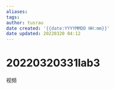 ```yaml
---
aliases: 
tags:
author: tusrau
date created: '{{date:YYYYMMDD HH:mm}}'
date updated: 20220320 04:12
---
```


# 20220320331lab3

视频
